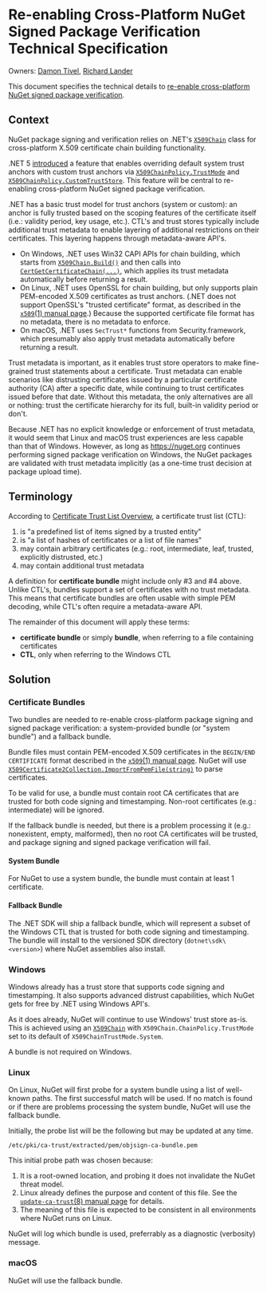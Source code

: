 # Re-enabling Cross-Platform NuGet Signed Package Verification Technical Specification

Owners:  [Damon Tivel](https://github.com/dtivel), [Richard Lander](https://github.com/richlander)

This document specifies the technical details to [re-enable cross-platform NuGet signed package verification](re-enable-signed-package-verification.md).

## Context

NuGet package signing and verification relies on .NET's [`X509Chain`](https://docs.microsoft.com/dotnet/api/system.security.cryptography.x509certificates.x509chain?view=net-5.0) class for cross-platform X.509 certificate chain building functionality.

.NET 5 [introduced](https://github.com/dotnet/runtime/issues/20302) a feature that enables overriding default system trust anchors with custom trust anchors via [`X509ChainPolicy.TrustMode`](https://docs.microsoft.com/dotnet/api/system.security.cryptography.x509certificates.x509chainpolicy.trustmode?view=net-5.0) and [`X509ChainPolicy.CustomTrustStore`](https://docs.microsoft.com/dotnet/api/system.security.cryptography.x509certificates.x509chainpolicy.customtruststore?view=net-5.0).  This feature will be central to re-enabling cross-platform NuGet signed package verification.

.NET has a basic trust model for trust anchors (system or custom):  an anchor is fully trusted based on the scoping features of the certificate itself (i.e.:  validity period, key usage, etc.).  CTL's and trust stores typically include additional trust metadata to enable layering of additional restrictions on their certificates.  This layering happens through metadata-aware API's.

* On Windows, .NET uses Win32 CAPI APIs for chain building, which starts from [`X509Chain.Build()`](https://docs.microsoft.com/dotnet/api/system.security.cryptography.x509certificates.x509chain.build?view=net-5.0) and then calls into [`CertGetCertificateChain(...)`](https://docs.microsoft.com/windows/win32/api/wincrypt/nf-wincrypt-certgetcertificatechain), which applies its trust metadata automatically before returning a result.
* On Linux, .NET uses OpenSSL for chain building, but only supports plain PEM-encoded X.509 certificates as trust anchors.  (.NET does not support OpenSSL's "trusted certificate" format, as described in the [`x509`(1) manual page](https://www.openssl.org/docs/man1.1.1/man1/x509.html).)  Because the supported certificate file format has no metadata, there is no metadata to enforce.
* On macOS, .NET uses `SecTrust*` functions from Security.framework, which presumably also apply trust metadata automatically before returning a result.

Trust metadata is important, as it enables trust store operators to make fine-grained trust statements about a certificate.  Trust metadata can enable scenarios like distrusting certificates issued by a particular certificate authority (CA) after a specific date, while continuing to trust certificates issued before that date.  Without this metadata, the only alternatives are all or nothing:  trust the certificate hierarchy for its full, built-in validity period or don't.

Because .NET has no explicit knowledge or enforcement of trust metadata, it would seem that Linux and macOS trust experiences are less capable than that of Windows.  However, as long as https://nuget.org continues performing signed package verification on Windows, the NuGet packages are validated with trust metadata implicitly (as a one-time trust decision at package upload time).

## Terminology

According to [Certificate Trust List Overview](https://docs.microsoft.com/windows/win32/seccrypto/certificate-trust-list-overview), a certificate trust list (CTL):

1. is "a predefined list of items signed by a trusted entity"
2. is "a list of hashes of certificates or a list of file names"
3. may contain arbitrary certificates (e.g.:  root, intermediate, leaf, trusted, explicitly distrusted, etc.)
4. may contain additional trust metadata

A definition for **certificate bundle** might include only #3 and #4 above.  Unlike CTL's, bundles support a set of certificates with no trust metadata.  This means that certificate bundles are often usable with simple PEM decoding, while CTL's often require a metadata-aware API.

The remainder of this document will apply these terms:

* **certificate bundle** or simply **bundle**, when referring to a file containing certificates
* **CTL**, only when referring to the Windows CTL

## Solution

### Certificate Bundles

Two bundles are needed to re-enable cross-platform package signing and signed package verification:  a system-provided bundle (or "system bundle") and a fallback bundle.

Bundle files must contain PEM-encoded X.509 certificates in the `BEGIN/END CERTIFICATE` format described in the [`x509`(1) manual page](https://www.openssl.org/docs/man1.1.1/man1/x509.html).  NuGet will use [`X509Certificate2Collection.ImportFromPemFile(string)`](https://docs.microsoft.com/dotnet/api/system.security.cryptography.x509certificates.x509certificate2collection.importfrompemfile?view=net-5.0) to parse certificates.

To be valid for use, a bundle must contain root CA certificates that are trusted for both code signing and timestamping.  Non-root certificates (e.g.:  intermediate) will be ignored.

If the fallback bundle is needed, but there is a problem processing it (e.g.:  nonexistent, empty, malformed), then no root CA certificates will be trusted, and package signing and signed package verification will fail.

#### System Bundle

For NuGet to use a system bundle, the bundle must contain at least 1 certificate.

#### Fallback Bundle

The .NET SDK will ship a fallback bundle, which will represent a subset of the Windows CTL that is trusted for both code signing and timestamping.  The bundle will install to the versioned SDK directory (`dotnet\sdk\<version>`) where NuGet assemblies also install.

### Windows

Windows already has a trust store that supports code signing and timestamping.  It also supports advanced distrust capabilities, which NuGet gets for free by .NET using Windows API's.

As it does already, NuGet will continue to use Windows' trust store as-is.  This is achieved using an [`X509Chain`](https://docs.microsoft.com/dotnet/api/system.security.cryptography.x509certificates.x509chain?view=net-5.0) with `X509Chain.ChainPolicy.TrustMode` set to its default of `X509ChainTrustMode.System`.

A bundle is not required on Windows.

### Linux

On Linux, NuGet will first probe for a system bundle using a list of well-known paths.  The first successful match will be used.  If no match is found or if there are problems processing the system bundle, NuGet will use the fallback bundle.

Initially, the probe list will be the following but may be updated at any time.
```
/etc/pki/ca-trust/extracted/pem/objsign-ca-bundle.pem
```

This initial probe path was chosen because:

1. It is a root-owned location, and probing it does not invalidate the NuGet threat model.
2. Linux already defines the purpose and content of this file.  See the [`update-ca-trust`(8) manual page](https://www.linux.org/docs/man8/update-ca-trust.html) for details.
3. The meaning of this file is expected to be consistent in all environments where NuGet runs on Linux.

NuGet will log which bundle is used, preferrably as a diagnostic (verbosity) message.

### macOS

NuGet will use the fallback bundle.